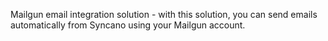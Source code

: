 Mailgun email integration solution - with this solution, you can send emails automatically from Syncano using your Mailgun account.
